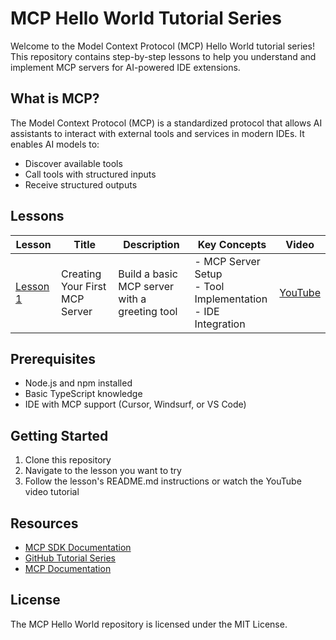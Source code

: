 # MCP Hello World Tutorial Series

Welcome to the Model Context Protocol (MCP) Hello World tutorial series! This repository contains step-by-step lessons to help you understand and implement MCP servers for AI-powered IDE extensions.

## What is MCP?

The Model Context Protocol (MCP) is a standardized protocol that allows AI assistants to interact with external tools and services in modern IDEs. It enables AI models to:
- Discover available tools
- Call tools with structured inputs
- Receive structured outputs

## Lessons

| Lesson | Title | Description | Key Concepts | Video |
|--------|-------|-------------|--------------|-------|
| [Lesson 1](./lesson1/) | Creating Your First MCP Server | Build a basic MCP server with a greeting tool | - MCP Server Setup<br>- Tool Implementation<br>- IDE Integration<br> | [YouTube](https://www.youtube.com/watch?v=rcjdfhhb6ZU) |

## Prerequisites

- Node.js and npm installed
- Basic TypeScript knowledge
- IDE with MCP support (Cursor, Windsurf, or VS Code)

## Getting Started

1. Clone this repository
2. Navigate to the lesson you want to try
3. Follow the lesson's README.md instructions or watch the YouTube video tutorial

## Resources

- [MCP SDK Documentation](https://github.com/modelcontextprotocol/sdk)
- [GitHub Tutorial Series](https://github.com/modelcontextprotocol/tutorial)
- [MCP Documentation](https://modelcontextprotocol.ai/)

## License

The MCP Hello World repository is licensed under the MIT License.
